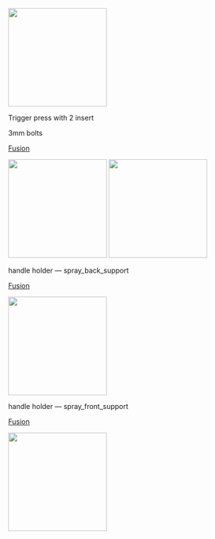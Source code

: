 <img src="https://i.imgur.com/Dsu4iA6.jpg" width="200">

Trigger press with 2 insert

3mm bolts

[Fusion](https://a360.co/2qdF6o9)

<img src="https://s3.us-west-2.amazonaws.com/secure.notion-static.com/00c91ecb-4c19-4e72-884b-ed9fec76f9a7/Untitled.png?X-Amz-Algorithm=AWS4-HMAC-SHA256&X-Amz-Credential=ASIAT73L2G45JRD5AFVK%2F20191115%2Fus-west-2%2Fs3%2Faws4_request&X-Amz-Date=20191115T073200Z&X-Amz-Expires=86400&X-Amz-Security-Token=IQoJb3JpZ2luX2VjEC8aCXVzLXdlc3QtMiJHMEUCIH0oRnjXYYurQwS2jiC8Dz%2FJHvVwkShplmxoAME%2B%2Buk2AiEA2iYVMgz4DzEnYGpjuJaEd%2B%2F4ccklvJY86T7QeZYCtW8q0gIIWBAAGgwyNzQ1NjcxNDkzNzAiDOApLjNJXHK%2FwHIusSqvAo4npwrwhHGvqcPl6UAR%2FX%2BoY5%2BxeK8phStQ9ImVooCVNreBEDqOvTrMKJuGww7yC5uOqCf4FF0utkfKjFudhlnKq73sgZHkS3C30GKws2Bc9y22FlZcj9izLRnkXz2ISC%2F8YITohfK9d8v9FCzo9T0eJGMPktHmLdXS%2FHmTqqye%2FzvcKRIgiHxSaRozFMqhEXQGHJg3He06MQAghDC6OPCsYfwRLB6iLU7u8XXOsZWETamjj5l%2FPJUjebqiVepYM0hBtlxqzK%2FwG0OLFL%2FSZL4TyYhy9UiFNe1gvqze6HgfYo5D3tTFX%2BTZqipu%2B2e1bh40NZnNCD%2FOj8i23cd%2Byyrlm%2BE1O99%2B3epk7ddazGL8NvnK5gB7%2BTpu6MqF04uDbxvqLtqFE9F%2FFPWNY6x4fTDFm7nuBTrNAgV7cKM%2FYo6tkKswEb82K8kOvpMPb2uzi%2F%2F2kVZXf6MUCT5dmUHWiAr6uokga3WJvTU3H9CWh6dILbWEi4R%2FL3DgMjl6Hj68ISdQM1ISoNSHeCf2SMxGZjKabxvPm9u0k7gUOpBelEnyMq7wwgRewdkAaUem5HoyitBxx68D9pziDShE7ZsJYi6odeHEcfRuSQy9nM0x5yzUziCjIEukE%2FwOjl2VdosEyNWuubbhu3iOiIwdrskFMRG9iP%2BqFmXB0skKGwqlhqSB%2FII8DHT1cmCwl7Iyqim6oHtEjEDfOE3i8Hfqw%2Fm6GjrhkqVv0yBm8lvRI8QhvKW5tPC4ys%2Fq7teLFXoXju%2FJLT1ojkIu9LnPL6dWGQTYO%2FeUKqPnCXq5slR3y4FOPMdGGtQqfpgPLpPA0UG9li6m3b0ANkby3JSzwWUVUObMczLEGVcNFw%3D%3D&X-Amz-Signature=c03204cd440b14f332484d5add3a5ecd031637ec7586b61c622efd1c50501a31&X-Amz-SignedHeaders=host&response-content-disposition=filename%20%3D%22Untitled.png%22" width="200">

<img src="https://s3.us-west-2.amazonaws.com/secure.notion-static.com/c03f88d6-a5b2-4e06-a4a9-64e1e77488ef/Screen_Shot_2019-11-13_at_9.19.32_PM.png?X-Amz-Algorithm=AWS4-HMAC-SHA256&X-Amz-Credential=ASIAT73L2G45L6LFUDVR%2F20191115%2Fus-west-2%2Fs3%2Faws4_request&X-Amz-Date=20191115T073211Z&X-Amz-Expires=86400&X-Amz-Security-Token=IQoJb3JpZ2luX2VjEDAaCXVzLXdlc3QtMiJGMEQCIDDI6yFQy1Lo0cNtbefGjpVvkEyW53DbPQrhMf0GhBzBAiB2L8Z45DoJyWtLrXi3kOyAbCgaBwyHfqG7tZVyUbbB4irRAghZEAAaDDI3NDU2NzE0OTM3MCIMgmvrCNrV9NG7mx35Kq4CbN4XYgboeG09Byt%2Bf1ggceErKuHT9gMWEdpx4qelplKsDfF0JC6Pk1wGcpjQc5%2BKaHT7eI%2FFuiTk5%2F1arOvJP8tXyBEuU3doRe0C3ExtW1AEokh0sGmwtoyqE7mfAGZrYvzZEGVR3P6nAF%2BawWz5FreH6bl%2FeuqQcbW2l%2B81QqiXd90DK2PztIvcaViz5X%2FBD4VCHUoVe28qR1dQb%2F7Y1XRM8SkbcOdcyMLASGGPU1a0YGDM3LtS6tqLIfE9FNaql31LQH%2B4sielQWe0HHuAGTH8A79G4OZ5eZkzRUlJ3wBmV3L3GNCp9oZ4kQSs%2FDqlrvoS25q7P1Chclro5X4wrY%2FOFoYeHBckoUUDHDgZvd5V4sX%2BxsezeIR9TYNYRuv0pH7%2BMoppu2M2UPzvGZkws6W57gU6zwL6Szywsz8IYPXp7wZg0Znrdd5dcREne8UiJFEwCdnizGztnUdphYho%2FxcC78BF%2FxNYx6ZCDj5UMtxAw5ITTumtF9qZ9Jq6Pfibw9GsOJOwpfzHH%2FIiMm%2FjECx3ZBQlkmqYOE1JDL1NbHhI3%2FnYfymkEZTSNOGckYfyOZRAbllLnxFuWxzE2qQWdw6tErsVzR2eeB50WwZJL5A9uRfPV57qLI6mqNd5Howm9uZwysHiIJVQZuM%2Bw1hESfonJt8qaf1WQMkg%2FRl7oabCZJ8p%2Fi0TpKo9W2yRjFeBetPYrpGvwYtUkPt6yaQea8olPp60QV04gXWg7nKWdu4ABsGXWnbSaD9%2BG%2FJqxWOO2RzB%2BfWLk7Ba1ySkWRmzQ%2BFhlc7v3CZvwXgE3%2FX%2Bv%2F0HHdBQ7HHVTGKmCphPi8RsalZLU3dMMxuuQhAGj14zwkVhrJfzvg%3D%3D&X-Amz-Signature=f6bf4ce2192528c38932fe390cdb56646449d7651e57d144c718066c4b428388&X-Amz-SignedHeaders=host&response-content-disposition=filename%20%3D%22Screen_Shot_2019-11-13_at_9.19.32_PM.png%22" width="200">

handle holder — spray_back_support

[Fusion](https://a360.co/32H2Jmt)

<img src="https://s3.us-west-2.amazonaws.com/secure.notion-static.com/5e273e53-ada9-4c4a-aac7-4dae9fbec3e1/Screen_Shot_2019-11-13_at_9.25.32_PM.png?X-Amz-Algorithm=AWS4-HMAC-SHA256&X-Amz-Credential=ASIAT73L2G45MMY63KOV%2F20191115%2Fus-west-2%2Fs3%2Faws4_request&X-Amz-Date=20191115T073223Z&X-Amz-Expires=86400&X-Amz-Security-Token=IQoJb3JpZ2luX2VjECoaCXVzLXdlc3QtMiJGMEQCICh1Tl81jfxGUm96rx2tviOlBSwXC97o39CJ4Mkwp8fmAiBsR6O%2B01P21oyJY7uyF6SyoGULVjQseQ2ExUqCOpniuyrSAghTEAAaDDI3NDU2NzE0OTM3MCIMPZbvyy%2BEvc3TU9hKKq8CEBOVFLqLg3MRvvVzOpA%2FlmdTBt22mSa1f1L7r2Vf40ZtcLhMLpvV8lOEOGtUiks8NEUsBtMGujjr%2F%2FCXD9adMYJTPeJz75U%2BWJYEGwuYI5BVym%2FhbE4iYwgALdPQTjRko37rSW67WlstFQfXe0IiCHGcnScNGci04pEmqHdjbTqEam2ImgZHN1Z%2BQajB3ZKbcKD5Ux3oL5qGkZV%2B1pdSNc%2BJiO77amsa%2BAPgIbtUZT3bkYfNB1x6K%2Fs5rtofTiwXTtO8lN7W94eNxX8RZkfU6k8a2R5ZIDCo2XeEfX6pRVvusMw9et9wUOdEykO5YQ%2F0E6SFc8lD7AgV4IAz9kP7ZTXNvFJ0Ohjg9rnbCNCbhAubn4RGmWtwx%2BWp%2B3TTlYnJKKU2P0BuxzKkDIcyGmSRMMaDuO4FOs4CXpYLbfuhwgl0LHI8SAjK%2BQ14tGAdvIZl6WqEYOAOR0XiG2H%2Ba9%2FHqBl1VkIC1iCZx9Uu7vduTtYui%2FXzRXiV8glx4UX3HJvTCAI0VvPgmMrkhbmMkkzq5pYv8iQbv7Ue0JuzTkvmQF7GoVXFmdoSWHhZSvB3DMNdipxkFZWVNU7OL7ap07K7p2hULWA2nF%2BMtAfn6dw7FdO6KFR5B840CAvp7LR3tJ0%2FbDsOvJj0aRFTcTvF8wU%2BI%2FjpYwRDVi7OtAGplCBTxTCY%2F9Mb1a1gPsTKZmu2OLyqtb1Ti%2BoGSnonmvxpvNUHgxoTqm8tNnhna%2Bhqq5wf0NfLz6mK%2BxowAR2NYSn2ttAO7zsH%2Bh%2FQO1xVns%2F8OCXvnQ3uzTn7JeYvKMGhdH2CuH0SjKx4Ci%2FvTEdUJmZd0xjddt%2FPUnupzVMYXOOs4XG6HS%2BG7ctkSw%3D%3D&X-Amz-Signature=3eccb9a272f8ed86b7f14fafae462edb60654af4ae131af202c06a59362d0dfa&X-Amz-SignedHeaders=host&response-content-disposition=filename%20%3D%22Screen_Shot_2019-11-13_at_9.25.32_PM.png%22" width="200">

handle holder — spray_front_support

[Fusion](https://a360.co/2NJBYti)

<img src="https://s3.us-west-2.amazonaws.com/secure.notion-static.com/af4f5277-ba6a-4b40-8fb0-28829496bf5d/Screen_Shot_2019-11-13_at_9.18.56_PM.png?X-Amz-Algorithm=AWS4-HMAC-SHA256&X-Amz-Credential=ASIAT73L2G45GHIPJSWZ%2F20191115%2Fus-west-2%2Fs3%2Faws4_request&X-Amz-Date=20191115T073236Z&X-Amz-Expires=86400&X-Amz-Security-Token=IQoJb3JpZ2luX2VjECoaCXVzLXdlc3QtMiJGMEQCIGQg0Qp0%2BBb0BGFKLGrTloZBf1rGvltI7H1WfXqjErTBAiAWQk1rtSQGKCAS4Xn3Fhw%2BeOoWNK3Yf%2FrTirDrc3bx9irSAghTEAAaDDI3NDU2NzE0OTM3MCIMKYbJHlo9os%2BNOMnXKq8Cqa%2FABB9FQNT04WNO5mblO%2B%2Bv8tSwGSu%2BIyFaNiNNsl1aZDl36UAXlwGsrlNX%2B4b%2B%2FaP%2B2RJHkCiznHg39%2B%2F4jJ6mbHJKolSbJQj8vEOb%2FBIstUqQ41AxdF%2FSpOvHV9jK6yzngx67%2FcjMPuLWSVaGDm3v98kjz9J%2BrDxc13xgVYWKeP5o20BO12iTL6IP5o9DD6LrRXNNs9BL18zqBrRmLzkN5czzfZyceOQlCVXxfKWyMS%2FjUtBVQiPn2xb%2FLWkYO7DQpbN1KNyVbilEJ6tdDxSGsUqVH8qBmWtm4BqlVPDAUzcM%2B%2BtReR70PmKDnGQ2uVz%2B%2FxuYx1f7AwiJgeku4sVoe3yvS1Vycyxe2cVwWugJTdFPJx13WGVgdPIaYeHcxG1yqdXE1%2B3CgVzhBEyUMMSFuO4FOs4CB%2BrrrSpM8rntBpaHo3yPRlkHwj7U3oBrxDZbJjoBZIOxJUlekzSWXBx%2F%2F1un6TXQXZs3S6MhP1bJyKVJI1opl1I1%2FgCateY18g5NNUxpqA4Doxsx2Hm8%2FV0eYU4pe4JMmaTsTt%2FRhJzvXcPccTPYQEr3VVNMb2S%2B3BtzHluvcVwJ6jyYllTYb5pD%2Br%2FI3RmOhB1YbvXDtO9sfXzsy5Y8tyOKF%2BNcmRY6Lsz7YqUOMWZRxisEVYSPh5ezbfmtUb1H7zKltLruk72SeQgvf0CYMtqNtC32AKgw33nppEQ%2FtLrakqCeO1%2F%2Bym2mpx6ZxtpyJ15RIhKeOIZtra8AjefGTKhWHtntUuD0Rp37z2l8bzxtwCO7AwYZiiAWV5GiGv%2FjVIURAUOOya1yH%2BENJB1SLz%2FSXhv4CvGesnBmXexNDi9gZlqcLV0FTj5BCBt8Gg%3D%3D&X-Amz-Signature=5b3e6551450719533bd2ca430a3332b85375c3dfd8ff123dd76cfb4fab10e113&X-Amz-SignedHeaders=host&response-content-disposition=filename%20%3D%22Screen_Shot_2019-11-13_at_9.18.56_PM.png%22" width="200">
